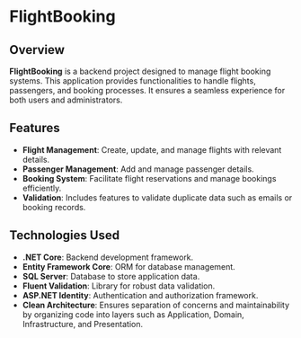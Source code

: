 # FlightBooking

## Overview
**FlightBooking** is a backend project designed to manage flight booking systems. This application provides functionalities to handle flights, passengers, and booking processes. It ensures a seamless experience for both users and administrators.

## Features
- **Flight Management**: Create, update, and manage flights with relevant details.
- **Passenger Management**: Add and manage passenger details.
- **Booking System**: Facilitate flight reservations and manage bookings efficiently.
- **Validation**: Includes features to validate duplicate data such as emails or booking records.

## Technologies Used
- **.NET Core**: Backend development framework.
- **Entity Framework Core**: ORM for database management.
- **SQL Server**: Database to store application data.
- **Fluent Validation**: Library for robust data validation.
- **ASP.NET Identity**: Authentication and authorization framework.
- **Clean Architecture**: Ensures separation of concerns and maintainability by organizing code into layers such as Application, Domain, Infrastructure, and Presentation.

